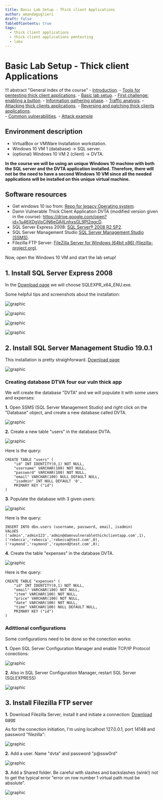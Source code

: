 ```yaml
---
title: Basic Lab Setup - Thick client Applications 
author: amandaguglieri
draft: false
TableOfContents: true
tags:
  - thick client applications
  - thick client applications pentesting
  - labs
---
```


# Basic Lab Setup - Thick client Applications 

!!! abstract "General index of the course"
    - [Introduction](../thick-applications/index.md).
    - [Tools for pentesting thick client applications](tools-for-thick-apps.md).
    - [Basic lab setup](tca-basic-lab-setup.md).
    - [First challenge: enabling a button](tca-first-challenge.md).
    - [Information gathering phase](tca-information-gathering-phase.md).
    - [Traffic analysis](tca-traffic-analysis.md).
    - [Attacking thick clients applications](tca-attacking-thick-clients-applications.md).
    - [Reversing and patching thick clients applications](tca-reversing-and-patching.md).    
    - [Common vulnerabilities](tca-common-vulnerabilities.md).
    - [Attack example](tca-attack-example.md)

## Environment description

- VirtualBox or VMWare Installation workstation.
- Windows 10 VM 1 (database) -> SQL server.
-  (optional) Windows 10 VM 2 (client) -> DVTA.

**In the course we will be using an unique Windows 10 machine with both the SQL server and the DVTA application installed. Therefore, there will not be the need to have a second Windows 10 VM since all the needed applications will be installed on this unique virtual machine.**

## Software resources

- Get windows 10 iso from: [Repo for legacy Operating system](../operating-systems.md).
- Damn Vulnerable Thick Client Application DVTA (modified version given in the course): https://drive.google.com/open?id=1u46XDgVpCiN6eGAjILnhxsGL9Pl2qgcD.
- SQL Server Express 2008: [SQL Server® 2008 R2 SP2](https://www.microsoft.com/en-US/download/details.aspx?id=30438).
- SQL Server Management Studio [SQL Server Management Studio (SSMS)](https://learn.microsoft.com/en-us/sql/ssms/download-sql-server-management-studio-ssms?view=sql-server-ver16#download-ssms).
- Filezilla FTP Server: [FileZilla Server for Windows (64bit x86) (filezilla-project.org)](https://filezilla-project.org/download.php?type=server).


Now, open the Windows 10 VM and start the lab setup!

## 1. Install SQL Server Express 2008

In the [Download page](https://www.microsoft.com/en-US/download/details.aspx?id=30438) we will choose SQLEXPR_x64_ENU.exe. 

Some helpful tips and screenshots about the installation:

![graphic](../img/tca-12.png)

![graphic](../img/tca-13.png)

![graphic](../img/tca-14.png)

![graphic](../img/tca-16.png)


## 2. Install SQL Server Management Studio 19.0.1

This installation is pretty straighforward. [Download page](https://learn.microsoft.com/en-us/sql/ssms/download-sql-server-management-studio-ssms?view=sql-server-ver16#download-ssms)

![graphic](../img/tca-15.png)

### Creating database DTVA four our vuln thick app

We will create the database "DVTA" and we will populate it with some users and expenses:

**1.** Open SSMS (SQL Server Management Studio) and right click on the "Database" object, and create a new database called DVTA.

![graphic](../img/tca-3.png)


**2.**  Create a new table "users" in the database DVTA.

![graphic](../img/tca-4.png)

Here is the query:

```
CREATE TABLE "users" (
    "id" INT IDENTITY(0,1) NOT NULL,
    "username" VARCHAR(100) NOT NULL,
    "password" VARCHAR(100) NOT NULL,
    "email" VARCHAR(100) NULL DEFAULT NULL,
    "isadmin" INT NULL DEFAULT '0',
    PRIMARY KEY ("id")
)
```

**3**. Populate the database with 3 given users:

![graphic](../img/tca-5.png)

Here is the query:

```
INSERT INTO dbo.users (username, password, email, isadmin)
VALUES
('admin','admin123','admin@damnvulnerablethickclientapp.com',1),
('rebecca','rebecca','rebecca@test.com',0),
('raymond','raymond','raymond@test.com',0);
```

**4.**  Create the  table "expenses" in the database DVTA.

![graphic](../img/tca-6.png)

Here is the query:

```
CREATE TABLE "expenses" (
    "id" INT IDENTITY(0,1) NOT NULL,
    "email" VARCHAR(100) NOT NULL,
    "item" VARCHAR(100) NOT NULL,
    "price" VARCHAR(100) NOT NULL,
    "date" VARCHAR(100) NOT NULL,
    "time" VARCHAR(100) NULL DEFAULT NULL,
    PRIMARY KEY ("id")
)
```

### Adittional configurations 

Some configurations need to be done so the conection works: 

**1.** Open  SQL Server Configuration Manager and enable TCP/IP Protocol conections:

![graphic](../img/tca-7.png)

**2**. Also in SQL Server Configuration Manager, restart SQL Server (SQLEXPRESS)

![graphic](../img/tca-8.png)


## 3. Install Filezilla FTP server

**1.** Download Filezilla Server, install it and initiate a connection: [Download page](https://filezilla-project.org/download.php?type=server)

As for the conection initiation, I'm using localhost 127.0.0.1, port 14148 and password "filezilla": 

![graphic](../img/tca-9.png)

**2.** Add a user. Name "dvta" and password "p@ssw0rd"

![graphic](../img/tca-10.png)

**3.** Add a Shared folder. Be careful with slashes and backslashes (wink!) not to get the typical error "error on row number 1 virtual path must be absolute".

![graphic](../img/tca-11.png)
